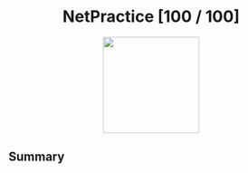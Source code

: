<div align="center"><h1>NetPractice [100 / 100]</h1></div>

<div align="center">
   <a href="https://github.com/ArthurSobreira/42_NetPractice" target="_blank">
      <img height=170 src="https://github.com/ayogun/42-project-badges/blob/main/badges/netpracticee.png" hspace = "10">
   </a>
</div>

## Summary
